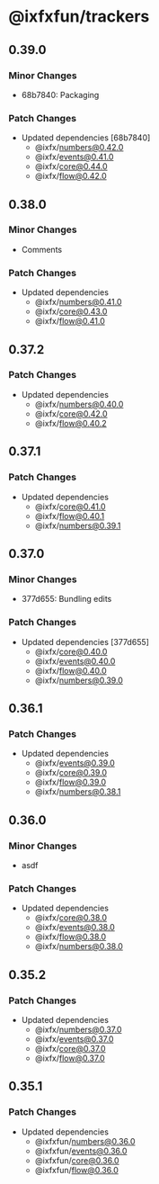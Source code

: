 # @ixfxfun/trackers

## 0.39.0

### Minor Changes

- 68b7840: Packaging

### Patch Changes

- Updated dependencies [68b7840]
  - @ixfx/numbers@0.42.0
  - @ixfx/events@0.41.0
  - @ixfx/core@0.44.0
  - @ixfx/flow@0.42.0

## 0.38.0

### Minor Changes

- Comments

### Patch Changes

- Updated dependencies
  - @ixfx/numbers@0.41.0
  - @ixfx/core@0.43.0
  - @ixfx/flow@0.41.0

## 0.37.2

### Patch Changes

- Updated dependencies
  - @ixfx/numbers@0.40.0
  - @ixfx/core@0.42.0
  - @ixfx/flow@0.40.2

## 0.37.1

### Patch Changes

- Updated dependencies
  - @ixfx/core@0.41.0
  - @ixfx/flow@0.40.1
  - @ixfx/numbers@0.39.1

## 0.37.0

### Minor Changes

- 377d655: Bundling edits

### Patch Changes

- Updated dependencies [377d655]
  - @ixfx/core@0.40.0
  - @ixfx/events@0.40.0
  - @ixfx/flow@0.40.0
  - @ixfx/numbers@0.39.0

## 0.36.1

### Patch Changes

- Updated dependencies
  - @ixfx/events@0.39.0
  - @ixfx/core@0.39.0
  - @ixfx/flow@0.39.0
  - @ixfx/numbers@0.38.1

## 0.36.0

### Minor Changes

- asdf

### Patch Changes

- Updated dependencies
  - @ixfx/core@0.38.0
  - @ixfx/events@0.38.0
  - @ixfx/flow@0.38.0
  - @ixfx/numbers@0.38.0

## 0.35.2

### Patch Changes

- Updated dependencies
  - @ixfx/numbers@0.37.0
  - @ixfx/events@0.37.0
  - @ixfx/core@0.37.0
  - @ixfx/flow@0.37.0

## 0.35.1

### Patch Changes

- Updated dependencies
  - @ixfxfun/numbers@0.36.0
  - @ixfxfun/events@0.36.0
  - @ixfxfun/core@0.36.0
  - @ixfxfun/flow@0.36.0
